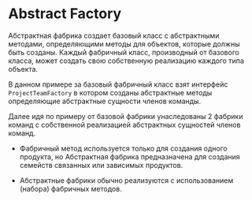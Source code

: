 # Abstract Factory


Абстрактная фабрика создает базовый класс с абстрактными методами, определяющими методы для объектов,
которые должны быть созданы. Каждый фабричный класс, производный от базового класса, может создать свою 
собственную реализацию каждого типа объекта.


В данном примере за базовый фабричный класс взят интерфейс `ProjectTeamFactory` в котором созданы абстрактные методы
определяющие абстрактные сущности членов команды.


Далее идя по примеру от базовой фабрики унаследованы 2 фабрики команд с собственной реализацией абстрактных сущностей 
членов команд.


- Фабричный метод используется только для создания одного продукта, но Абстрактная фабрика предназначена для создания
семейств связанных или зависимых продуктов.

- Абстрактные фабрики обычно реализуются с использованием (набора) фабричных методов.